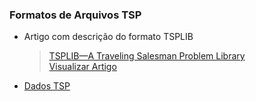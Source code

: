 ### Formatos de Arquivos TSP

- Artigo com descrição do formato TSPLIB 

  > [TSPLIB—A Traveling Salesman Problem Library](https://doi.org/10.1287/ijoc.3.4.376)  
  > [Visualizar Artigo](https://sci-hub.tw/https://doi.org/10.1287/ijoc.3.4.376)

- [Dados TSP](http://comopt.ifi.uni-heidelberg.de/software/TSPLIB95/tsp/)
